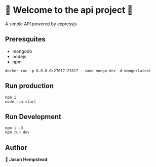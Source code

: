 # 👋 Welcome to the api project 👋

  A simple API powered by expressjs

## Preresquites

- mongodb
- nodejs
- npm

```shell
docker run -p 0.0.0.0:27017:27017 --name mongo-dev -d mongo:latest
```

## Run production  

```shell
npm i
node run start
```

## Run Development  

```shell
npm i -D
npm run dev
```
  
## Author  

👤 **Jason Hempstead**  
